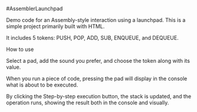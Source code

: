 #AssemblerLaunchpad

Demo code for an Assembly-style interaction using a launchpad.
This is a simple project primarily built with HTML.

It includes 5 tokens: PUSH, POP, ADD, SUB, ENQUEUE, and DEQUEUE.

How to use

Select a pad, add the sound you prefer, and choose the token along with its value.

When you run a piece of code, pressing the pad will display in the console what is about to be executed.

By clicking the Step-by-step execution button, the stack is updated, and the operation runs, showing the result both in the console and visually.
